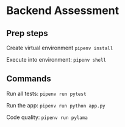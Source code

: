 # Backend Assessment

## Prep steps

Create virtual environment `pipenv install`

Execute into environment: `pipenv shell`

## Commands

Run all tests: `pipenv run pytest`

Run the app: `pipenv run python app.py`

Code quality: `pipenv run pylama`

